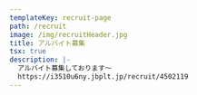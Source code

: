 ```yaml
---
templateKey: recruit-page
path: /recruit
image: /img/recruitHeader.jpg
title: アルバイト募集
tsx: true
description: |-
  アルバイト募集しております～
  https://i3510u6ny.jbplt.jp/recruit/4502119
---
```

